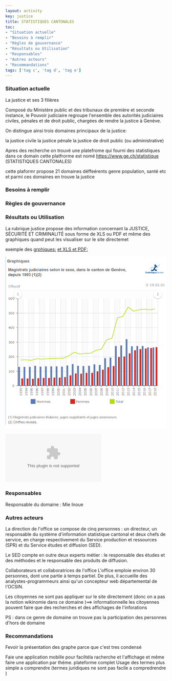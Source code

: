 ```yaml
---
layout: activity
key: justice
title: STATISTIQUES CANTONALES
toc:
- "Situation actuelle"
- "Besoins à remplir"
- "Règles de gouvernance"
- "Résultats ou Utilisation"
- "Responsables"
- "Autres acteurs"
- "Recommandations"
tags: ['tag c', 'tag d', 'tag e']
---
```


### Situation actuelle

La justice et ses 3 filières

Composé du Ministère public et des tribunaux de première et seconde instance, le Pouvoir judiciaire regroupe l'ensemble des autorités judiciaires civiles, pénales et de droit public, chargées de rendre la justice à Genève.

On distingue ainsi trois domaines principaux de la justice:

la justice civile
la justice pénale
la justice de droit public (ou administrative)

Apres des recherche on trouvé une platefrome qui fourni des statistiques  dans ce domain 
cette platfrorme est nomé https://www.ge.ch/statistique (STATISTIQUES CANTONALES)

cette plaformr propose 21 domaines déffeérents  genre population, santé etc et parmi ces domaines en trouve la justice



### Besoins à remplir


### Règles de gouvernance


### Résultats ou Utilisation

La rubrique justice propose des information concernant la JUSTICE, SÉCURITÉ ET CRIMINALITÉ sous forme de XLS ou PDF et même des graphiques quand peut les visualiser sur le site directemet

exemple des 
[grphiques:](https://www.ge.ch/statistique/domaines/apercu.asp?dom=19_02)
[ et XLS et PDF:](https://www.ge.ch/statistique/graphiques/affichage.asp?filtreGraph=19_02&dom=1)

![Graphe](images/magidtrstJudiciareSelonLesSexe.PNG)

![XLS](images/T_19_02_1_01.xls)







### Responsables

Responsable du domaine : Mie Inoue

### Autres acteurs

La direction de l'office se compose de cinq personnes : un directeur, un responsable du système d'information statistique cantonal et deux chefs de service, en charge respectivement du Service production et ressources (SPR) et du Service études et diffusion (SED).

Le SED compte en outre deux experts métier : le responsable des études et des méthodes et le responsable des produits de diffusion.

Collaborateurs et collaboratrices de l'office
L'office emploie environ 30 personnes, dont une partie à temps partiel. De plus, il accueille des analystes-programmeurs ainsi qu'un concepteur web départemental de l'OCSIN.

Les citoyennes ne sont pas appliquer sur le site directement (donc on a pas  la notion wikinomie  dans ce domaine  )==> informationnelle 
les citoyennes pouvent faire que des recherches et  des affichages de l'inforations 

PS : dans ce genre de  domaine  on trouve  pas la participation des personnes d'hors de domaine




### Recommandations

Fevoir la présentation des graphe parce que c'est tres condensé

Faie une application mobille pour faciltéla racherche et l'affichage et même faire une application par théme.
plateforme complet
Usage des termes plus simple a comprendre (termes juridiques ne sont pas facile a compredrendre )